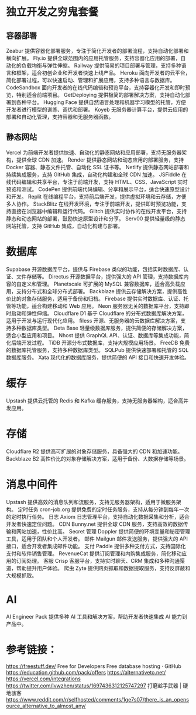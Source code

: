 # 独立开发之穷鬼套餐

## 容器部署
Zeabur
提供容器化部署服务，专注于简化开发者的部署流程，支持自动化部署和横向扩展。
Fly.io
提供全球范围内的应用托管服务，支持容器化应用的部署，自动化的负载均衡与弹性伸缩。
Railway
提供简易的项目部署与管理，支持多种语言和框架，适合初创企业和开发者快速上线产品。
Heroku
面向开发者的云平台，简化部署过程，可以快速启动、管理和扩展应用，支持多种语言与数据库。
CodeSandbox
面向开发者的在线代码编辑和预览平台，支持容器化开发和即时预览，特别适合前端项目。
GetDeploying
提供极简的部署解决方案，支持自动化部署到各种平台。
Hugging Face
提供自然语言处理和机器学习模型的托管，方便开发者进行模型的训练、调优和部署。
Koyeb
无服务器计算平台，提供云应用的部署和自动化管理，支持容器和无服务器函数。

## 静态网站
Vercel
为前端开发者提供快速、自动化的静态网站和应用部署，支持无服务器架构，提供全球 CDN 加速。
Render
提供静态网站和动态应用的部署服务，支持 Docker 容器、静态文件托管、自动化 SSL 证书等。
Netlify
提供静态网站部署和持续集成服务，支持 GitHub 集成，自动化构建和全球 CDN 加速。
JSFiddle
在线代码编辑和共享平台，专注于前端开发，支持 HTML、CSS、JavaScript 实时预览和测试。
CodePen
提供前端代码编辑、分享和展示平台，适合快速原型设计和开发。
Replit
在线编程平台，支持前后端开发，提供虚拟环境和云存储，方便多人协作。
StackBlitz
在线开发环境，专注于前端开发，提供即时预览功能，支持直接在浏览器中编辑和运行代码。
Glitch
提供实时协作的在线开发平台，支持静态和动态网站的部署，鼓励快速原型设计和分享。
Serv00
提供轻量级的静态网站托管，支持 GitHub 集成，自动化构建与部署。

# 数据库
Supabase
开源数据库平台，提供与 Firebase 类似的功能，包括实时数据库、认证、文件存储等。
Directus
开源数据平台，提供强大的 API 管理，支持数据库内容的自定义和管理。
Planetscale
可扩展的 MySQL 兼容数据库，适合高负载应用，支持分布式和全球分布式部署。
Backblaze
提供云存储解决方案，提供高性价比的对象存储服务，适用于备份和归档。
Firebase
提供实时数据库、认证、托管等功能，适合构建移动和 Web 应用。
Neon
服务器无关的数据库平台，支持即时启动和弹性伸缩。
Cloudflare D1
基于 Cloudflare 的分布式数据库解决方案，适用于开发与运行现代化应用。
filess
开源、无服务器的云数据库解决方案，支持多种数据库类型。
Deta Base
轻量级数据库服务，提供简便的存储解决方案，适合小型应用和项目。
Nhost
提供 GraphQL API、认证、数据库等集成功能，简化后端开发过程。
TiDB
开源分布式数据库，支持大规模应用场景。
FreeDB
免费的数据库托管服务，支持多种数据库类型。
SQLPub
提供快速部署和托管的 SQL 数据库服务。
Xata
现代化的数据库服务，提供简便的 API 接口和快速开发体验。

# 缓存
Upstash
提供云托管的 Redis 和 Kafka 缓存服务，支持无服务器架构，适合高并发应用。

# 存储
Cloudflare R2
提供高可扩展的对象存储服务，具备强大的 CDN 和加速功能。
Backblaze B2
高性价比的对象存储解决方案，适用于备份、大数据存储等场景。

# 消息中间件
Upstash
提供高效的消息队列和流服务，支持无服务器架构，适用于微服务架构。
定时任务
cron-job.org
提供免费的定时任务服务，支持从每分钟到每年一次的定时执行任务。
日志
Axiom
日志管理平台，支持自动化数据采集和分析，适合开发者快速定位问题。
CDN
Bunny.net
提供全球 CDN 服务，支持高效的数据传输和网站加速，性价比高。
Secret 管理
Doppler
提供简便的环境变量和秘密管理工具，适用于团队和个人开发者。
邮件
Mailgun
邮件发送服务，提供强大的 API 接口，适合开发者集成邮件功能。
支付
Paddle
提供多种支付方式，支持国际化支付和软件销售管理。
RevenueCat
提供订阅管理和内购集成服务，简化移动应用的订阅处理。
客服
Crisp
客服平台，支持实时聊天、CRM 集成和多种沟通渠道，帮助提升用户体验。
爬虫
Zyte
提供网页抓取和数据提取服务，支持反屏蔽和大规模抓取。

# AI
AI Engineer Pack
提供多种 AI 工具和解决方案，帮助开发者快速集成 AI 能力到产品中。

# 参考链接：

https://freestuff.dev/
Free for Developers
Free database hosting · GitHub
https://education.github.com/pack/offers
https://alternativeto.net/
https://vercel.com/integrations
https://twitter.com/lvwzhen/status/1697436312125747297
打磨趁手武器 | 硬地骇客
https://www.reddit.com/r/selfhosted/comments/1ge7s07/there_is_an_opensource_alternative_to_almost_any/
